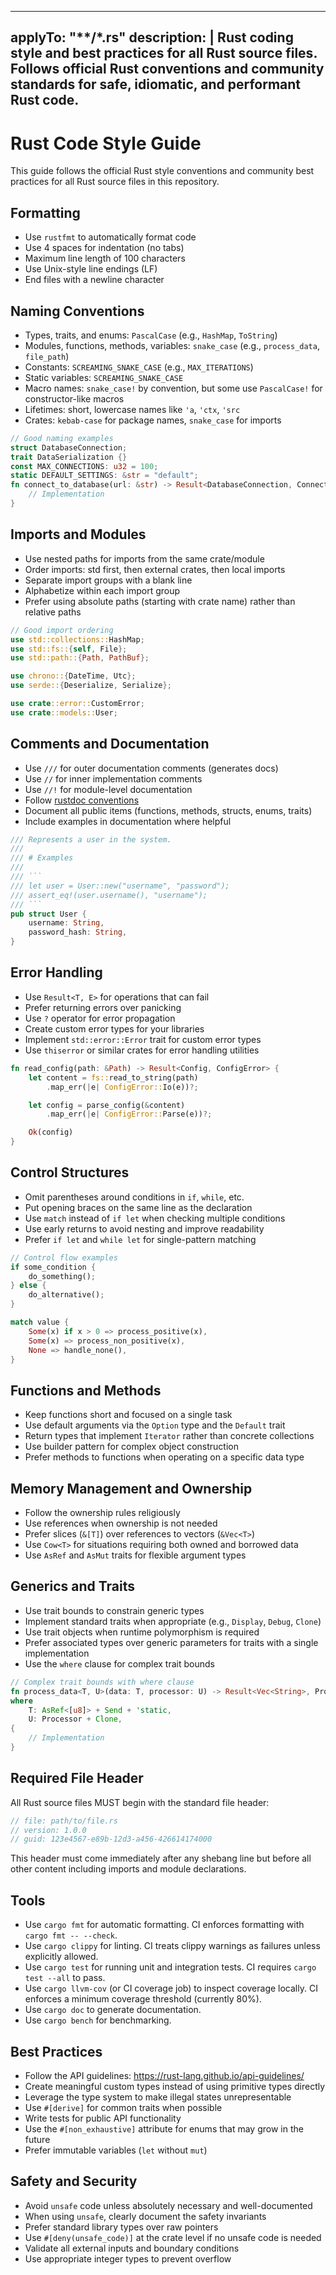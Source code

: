 <!-- file: .github/instructions/rust.instructions.md -->
<!-- version: 1.1.0 -->
<!-- guid: b2c3d4e5-f6a7-8901-2345-678901bcdef0 -->

---
applyTo: "**/*.rs"
description: |
  Rust coding style and best practices for all Rust source files. Follows official Rust conventions and community standards for safe, idiomatic, and performant Rust code.
---

# Rust Code Style Guide

This guide follows the official Rust style conventions and community best practices for all Rust source files in this repository.

## Formatting

- Use `rustfmt` to automatically format code
- Use 4 spaces for indentation (no tabs)
- Maximum line length of 100 characters
- Use Unix-style line endings (LF)
- End files with a newline character

## Naming Conventions

- Types, traits, and enums: `PascalCase` (e.g., `HashMap`, `ToString`)
- Modules, functions, methods, variables: `snake_case` (e.g., `process_data`, `file_path`)
- Constants: `SCREAMING_SNAKE_CASE` (e.g., `MAX_ITERATIONS`)
- Static variables: `SCREAMING_SNAKE_CASE`
- Macro names: `snake_case!` by convention, but some use `PascalCase!` for constructor-like macros
- Lifetimes: short, lowercase names like `'a`, `'ctx`, `'src`
- Crates: `kebab-case` for package names, `snake_case` for imports

```rust
// Good naming examples
struct DatabaseConnection;
trait DataSerialization {}
const MAX_CONNECTIONS: u32 = 100;
static DEFAULT_SETTINGS: &str = "default";
fn connect_to_database(url: &str) -> Result<DatabaseConnection, ConnectionError> {
    // Implementation
}
```

## Imports and Modules

- Use nested paths for imports from the same crate/module
- Order imports: std first, then external crates, then local imports
- Separate import groups with a blank line
- Alphabetize within each import group
- Prefer using absolute paths (starting with crate name) rather than relative paths

```rust
// Good import ordering
use std::collections::HashMap;
use std::fs::{self, File};
use std::path::{Path, PathBuf};

use chrono::{DateTime, Utc};
use serde::{Deserialize, Serialize};

use crate::error::CustomError;
use crate::models::User;
```

## Comments and Documentation

- Use `///` for outer documentation comments (generates docs)
- Use `//` for inner implementation comments
- Use `//!` for module-level documentation
- Follow [rustdoc conventions](https://doc.rust-lang.org/rustdoc/how-to-write-documentation.html)
- Document all public items (functions, methods, structs, enums, traits)
- Include examples in documentation where helpful

```rust
/// Represents a user in the system.
///
/// # Examples
///
/// ```
/// let user = User::new("username", "password");
/// assert_eq!(user.username(), "username");
/// ```
pub struct User {
    username: String,
    password_hash: String,
}
```

## Error Handling

- Use `Result<T, E>` for operations that can fail
- Prefer returning errors over panicking
- Use `?` operator for error propagation
- Create custom error types for your libraries
- Implement `std::error::Error` trait for custom error types
- Use `thiserror` or similar crates for error handling utilities

```rust
fn read_config(path: &Path) -> Result<Config, ConfigError> {
    let content = fs::read_to_string(path)
        .map_err(|e| ConfigError::Io(e))?;

    let config = parse_config(&content)
        .map_err(|e| ConfigError::Parse(e))?;

    Ok(config)
}
```

## Control Structures

- Omit parentheses around conditions in `if`, `while`, etc.
- Put opening braces on the same line as the declaration
- Use `match` instead of `if let` when checking multiple conditions
- Use early returns to avoid nesting and improve readability
- Prefer `if let` and `while let` for single-pattern matching

```rust
// Control flow examples
if some_condition {
    do_something();
} else {
    do_alternative();
}

match value {
    Some(x) if x > 0 => process_positive(x),
    Some(x) => process_non_positive(x),
    None => handle_none(),
}
```

## Functions and Methods

- Keep functions short and focused on a single task
- Use default arguments via the `Option` type and the `Default` trait
- Return types that implement `Iterator` rather than concrete collections
- Use builder pattern for complex object construction
- Prefer methods to functions when operating on a specific data type

## Memory Management and Ownership

- Follow the ownership rules religiously
- Use references when ownership is not needed
- Prefer slices (`&[T]`) over references to vectors (`&Vec<T>`)
- Use `Cow<T>` for situations requiring both owned and borrowed data
- Use `AsRef` and `AsMut` traits for flexible argument types

## Generics and Traits

- Use trait bounds to constrain generic types
- Implement standard traits when appropriate (e.g., `Display`, `Debug`, `Clone`)
- Use trait objects when runtime polymorphism is required
- Prefer associated types over generic parameters for traits with a single implementation
- Use the `where` clause for complex trait bounds

```rust
// Complex trait bounds with where clause
fn process_data<T, U>(data: T, processor: U) -> Result<Vec<String>, ProcessError>
where
    T: AsRef<[u8]> + Send + 'static,
    U: Processor + Clone,
{
    // Implementation
}
```

## Required File Header

All Rust source files MUST begin with the standard file header:

```rust
// file: path/to/file.rs
// version: 1.0.0
// guid: 123e4567-e89b-12d3-a456-426614174000
```

This header must come immediately after any shebang line but before all other content including imports and module declarations.

## Tools

- Use `cargo fmt` for automatic formatting. CI enforces formatting with `cargo fmt -- --check`.
- Use `cargo clippy` for linting. CI treats clippy warnings as failures unless explicitly allowed.
- Use `cargo test` for running unit and integration tests. CI requires `cargo test --all` to pass.
- Use `cargo llvm-cov` (or CI coverage job) to inspect coverage locally. CI enforces a minimum coverage threshold (currently 80%).
- Use `cargo doc` to generate documentation.
- Use `cargo bench` for benchmarking.

## Best Practices

- Follow the API guidelines: <https://rust-lang.github.io/api-guidelines/>
- Create meaningful custom types instead of using primitive types directly
- Leverage the type system to make illegal states unrepresentable
- Use `#[derive]` for common traits when possible
- Write tests for public API functionality
- Use the `#[non_exhaustive]` attribute for enums that may grow in the future
- Prefer immutable variables (`let` without `mut`)

## Safety and Security

- Avoid `unsafe` code unless absolutely necessary and well-documented
- When using `unsafe`, clearly document the safety invariants
- Prefer standard library types over raw pointers
- Use `#[deny(unsafe_code)]` at the crate level if no unsafe code is needed
- Validate all external inputs and boundary conditions
- Use appropriate integer types to prevent overflow
